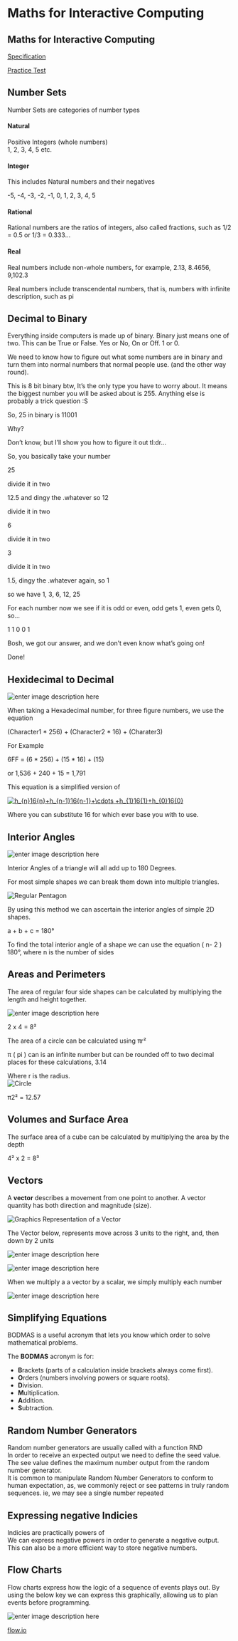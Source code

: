 # Maths for Interactive Computing

## Maths for Interactive Computing <a id="maths-for-interactive-computing"></a>

[Specification](https://lecturerscott.files.wordpress.com/2017/12/fn84-11-unit-specification.pdf)

[Practice Test](https://goo.gl/forms/qqjltWsiuivGE0qk2)

## Number Sets <a id="number-sets"></a>

Number Sets are categories of number types

#### Natural <a id="natural"></a>

Positive Integers \(whole numbers\)  
1, 2, 3, 4, 5 etc.

#### Integer <a id="integer"></a>

This includes Natural numbers and their negatives

-5, -4, -3, -2, -1, 0, 1, 2, 3, 4, 5

#### Rational <a id="rational"></a>

Rational numbers are the ratios of integers, also called fractions, such as 1/2 = 0.5 or 1/3 = 0.333…

#### Real <a id="real"></a>

Real numbers include non-whole numbers, for example, 2.13, 8.4656, 9,102.3

Real numbers include transcendental numbers, that is, numbers with infinite description, such as pi

## Decimal to Binary <a id="decimal-to-binary"></a>

Everything inside computers is made up of binary. Binary just means one of two. This can be True or False. Yes or No, On or Off. 1 or 0.

We need to know how to figure out what some numbers are in binary and turn them into normal numbers that normal people use. \(and the other way round\).

This is 8 bit binary btw, It’s the only type you have to worry about. It means the biggest number you will be asked about is 255. Anything else is probably a trick question :S

So, 25 in binary is 11001

Why?

Don’t know, but I’ll show you how to figure it out tl:dr…

So, you basically take your number

25

divide it in two

12.5 and dingy the .whatever so 12

divide it in two

6

divide it in two

3

divide it in two

1.5, dingy the .whatever again, so 1

so we have 1, 3, 6, 12, 25

For each number now we see if it is odd or even, odd gets 1, even gets 0, so…

1 1 0 0 1

Bosh, we got our answer, and we don’t even know what’s going on!

Done!

## Hexidecimal to Decimal <a id="hexidecimal-to-decimal"></a>

![enter image description here](http://schoolcoders.com/w/images/1/13/Hex-table.png)

When taking a Hexadecimal number, for three figure numbers, we use the equation

\(Character1 \* 256\) + \(Character2 \* 16\) + \(Charater3\)

For Example

6FF = \(6 \* 256\) + \(15 \* 16\) + \(15\)

or 1,536 + 240 + 15 = 1,791

This equation is a simplified version of

[![h\_{n}16{n}+h\_{n-1}16{n-1}+\cdots +h\_{1}16{1}+h\_{0}16{0}](https://cdn.sparkfun.com/assets/learn_tutorials/2/1/0/hex_positional-notation-02.png)](https://cdn.sparkfun.com/assets/learn_tutorials/2/1/0/hex_positional-notation-02.png)

Where you can substitute 16 for which ever base you with to use.

## Interior Angles <a id="interior-angles"></a>

![enter image description here](https://upload.wikimedia.org/wikipedia/commons/thumb/e/eb/Regular_polygon_3_annotated.svg/1200px-Regular_polygon_3_annotated.svg.png)

Interior Angles of a triangle will all add up to 180 Degrees.

For most simple shapes we can break them down into multiple triangles.

![Regular Pentagon](https://www.mathsisfun.com/geometry/images/interior-angles-pentagon.gif)

By using this method we can ascertain the interior angles of simple 2D shapes.

a + b + c = 180°

To find the total interior angle of a shape we can use the equation \( n- 2 \) 180°, where n is the number of sides

## Areas and Perimeters <a id="areas-and-perimeters"></a>

The area of regular four side shapes can be calculated by multiplying the length and height together.

![enter image description here](https://www.mathsisfun.com/geometry/images/area/rectangle.gif)

2 x 4 = 8²

The area of a circle can be calculated using πr²

π \( pi \) can is an infinite number but can be rounded off to two decimal places for these calculations, 3.14

Where r is the radius.  
![Circle](https://www.onlinemathlearning.com/image-files/xarea-circle.png.pagespeed.ic.pHsq7ZnD4v.png)

π2² = 12.57

## Volumes and Surface Area <a id="volumes-and-surface-area"></a>

The surface area of a cube can be calculated by multiplying the area by the depth

4² x 2 = 8³

## Vectors <a id="vectors"></a>

A **vector** describes a movement from one point to another. A vector quantity has both direction and magnitude \(size\).

![Graphics Representation of a Vector](https://bam.files.bbci.co.uk/bam/live/content/zqc7xnb/small)

The Vector below, represents move across 3 units to the right, and, then down by 2 units

![enter image description here](https://equation-chef.files.bbci.co.uk/content/483c7077bbcd16ace3b0f9f8adea2ffb/18)

![enter image description here](https://bam.files.bbci.co.uk/bam/live/content/zpqnyrd/small)

When we multiply a a vector by a scalar, we simply multiply each number

![enter image description here](https://equation-chef.files.bbci.co.uk/content/8202968ce49ef74ace35762a2342e9b0/18)

## Simplifying Equations <a id="simplifying-equations"></a>

BODMAS is a useful acronym that lets you know which order to solve mathematical problems.

The **BODMAS** acronym is for:

* **B**rackets \(parts of a calculation inside brackets always come first\).
* **O**rders \(numbers involving powers or square roots\).
* **D**ivision.
* **M**ultiplication.
* **A**ddition.
* **S**ubtraction.

## Random Number Generators <a id="random-number-generators"></a>

Random number generators are usually called with a function RND  
In order to receive an expected output we need to define the seed value.  
The see value defines the maximum number output from the random number generator.  
It is common to manipulate Random Number Generators to conform to human expectation, as, we commonly reject or see patterns in truly random sequences. ie, we may see a single number repeated

## Expressing negative Indicies <a id="expressing-negative-indicies"></a>

Indicies are practically powers of  
We can express negative powers in order to generate a negative output. This can also be a more efficient way to store negative numbers.

## Flow Charts <a id="flow-charts"></a>

Flow charts express how the logic of a sequence of events plays out. By using the below key we can express this graphically, allowing us to plan events before programming.

![enter image description here](https://www.smartdraw.com/flowchart/img/basic-symbols.jpg?bn=1510011142)

[flow.io](http://flow.io/)

